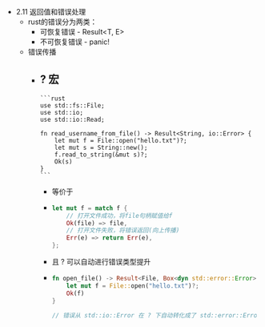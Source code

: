 - 2.11 返回值和错误处理
	- rust的错误分为两类：
		- 可恢复错误 - Result<T, E>
		- 不可恢复错误 - panic!
	- 错误传播
		- ? 宏
			-
			  ```rust
			  use std::fs::File;
			  use std::io;
			  use std::io::Read;
			  
			  fn read_username_from_file() -> Result<String, io::Error> {
			      let mut f = File::open("hello.txt")?;
			      let mut s = String::new();
			      f.read_to_string(&mut s)?;
			      Ok(s)
			  }
			  ```
			- 等价于
			-
			  ```rust
			  let mut f = match f {
			      // 打开文件成功，将file句柄赋值给f
			      Ok(file) => file,
			      // 打开文件失败，将错误返回(向上传播)
			      Err(e) => return Err(e),
			  };
			  ```
			- 且 ? 可以自动进行错误类型提升
			-
			  ```rust
			  fn open_file() -> Result<File, Box<dyn std::error::Error>> {
			      let mut f = File::open("hello.txt")?;
			      Ok(f)
			  }
			  
			  // 错误从 std::io::Error 在 ? 下自动转化成了 std::error::Error
			  ```